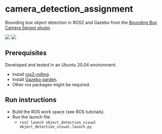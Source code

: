 # camera_detection_assignment

Bounding box object detection in ROS2 and Gazebo from the [Bounding Box Camera Sensor plugin](https://github.com/AmrElsersy/ign-sensors/blob/BoundingBox/tutorials/04_boundingbox_camera.md).

![](miscellaneous/object_detection_far.gif)
![](miscellaneous/object_detection_near.gif)

## Prerequisites
Developed and tested in an Ubuntu 20.04 environment.
- Install [ros2-rolling](https://docs.ros.org/en/rolling/Installation.html).
- Install [Gazebo garden](https://gazebosim.org/docs/garden/getstarted).
- Other ros packages might be required.

## Run instructions
- Build the ROS work space (see ROS tutorials).
- Run the launch file.
	- `ros2 launch object_detection_visual object_detection_visual.launch.py`